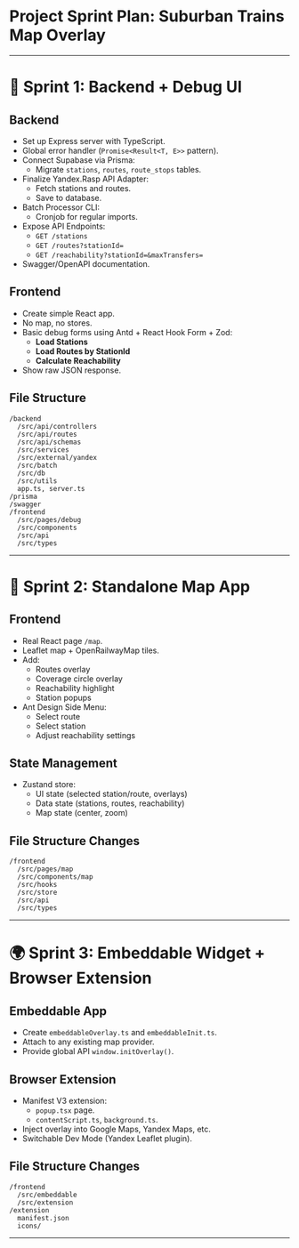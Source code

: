 # Project Sprint Plan: Suburban Trains Map Overlay

---

# 🏁 Sprint 1: Backend + Debug UI

## Backend

- Set up Express server with TypeScript.
- Global error handler (`Promise<Result<T, E>>` pattern).
- Connect Supabase via Prisma:
  - Migrate `stations`, `routes`, `route_stops` tables.
- Finalize Yandex.Rasp API Adapter:
  - Fetch stations and routes.
  - Save to database.
- Batch Processor CLI:
  - Cronjob for regular imports.
- Expose API Endpoints:
  - `GET /stations`
  - `GET /routes?stationId=`
  - `GET /reachability?stationId=&maxTransfers=`
- Swagger/OpenAPI documentation.

## Frontend

- Create simple React app.
- No map, no stores.
- Basic debug forms using Antd + React Hook Form + Zod:
  - **Load Stations**
  - **Load Routes by StationId**
  - **Calculate Reachability**
- Show raw JSON response.

## File Structure

```
/backend
  /src/api/controllers
  /src/api/routes
  /src/api/schemas
  /src/services
  /src/external/yandex
  /src/batch
  /src/db
  /src/utils
  app.ts, server.ts
/prisma
/swagger
/frontend
  /src/pages/debug
  /src/components
  /src/api
  /src/types
```

---

# 🌿 Sprint 2: Standalone Map App

## Frontend

- Real React page `/map`.
- Leaflet map + OpenRailwayMap tiles.
- Add:
  - Routes overlay
  - Coverage circle overlay
  - Reachability highlight
  - Station popups
- Ant Design Side Menu:
  - Select route
  - Select station
  - Adjust reachability settings

## State Management

- Zustand store:
  - UI state (selected station/route, overlays)
  - Data state (stations, routes, reachability)
  - Map state (center, zoom)

## File Structure Changes

```
/frontend
  /src/pages/map
  /src/components/map
  /src/hooks
  /src/store
  /src/api
  /src/types
```

---

# 🌍 Sprint 3: Embeddable Widget + Browser Extension

## Embeddable App

- Create `embeddableOverlay.ts` and `embeddableInit.ts`.
- Attach to any existing map provider.
- Provide global API `window.initOverlay()`.

## Browser Extension

- Manifest V3 extension:
  - `popup.tsx` page.
  - `contentScript.ts`, `background.ts`.
- Inject overlay into Google Maps, Yandex Maps, etc.
- Switchable Dev Mode (Yandex Leaflet plugin).

## File Structure Changes

```
/frontend
  /src/embeddable
  /src/extension
/extension
  manifest.json
  icons/
```

---

